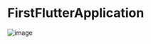 # FirstFlutterApplication

![image](https://user-images.githubusercontent.com/57250076/209222069-9a644106-e3c9-4b42-b579-7bcfd5e1c712.png)
